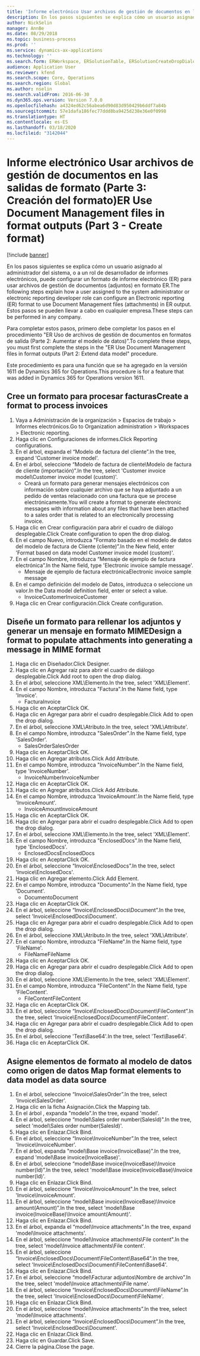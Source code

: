 ```yaml
---
title: 'Informe electrónico Usar archivos de gestión de documentos en las salidas de formato (Parte 3: Creación del formato)'
description: En los pasos siguientes se explica cómo un usuario asignado al administrador del sistema o a un rol de desarrollador de informes electrónicos, puede configurar un formato de informe electrónico (ER) para usar archivos de gestión de documentos (adjuntos) en formato ER.
author: NickSelin
manager: AnnBe
ms.date: 08/29/2018
ms.topic: business-process
ms.prod: ''
ms.service: dynamics-ax-applications
ms.technology: ''
ms.search.form: ERWorkspace, ERSolutionTable, ERSolutionCreateDropDialog, EROperationDesigner, ERComponentTypeDropDialog
audience: Application User
ms.reviewer: kfend
ms.search.scope: Core, Operations
ms.search.region: Global
ms.author: nselin
ms.search.validFrom: 2016-06-30
ms.dyn365.ops.version: Version 7.0.0
ms.openlocfilehash: a4324ed62c56abea6d90d83d950429b6ddf7a84b
ms.sourcegitcommit: 57e1dafa186fec77ddd8ba9425d238e36e0f0998
ms.translationtype: HT
ms.contentlocale: es-ES
ms.lasthandoff: 03/18/2020
ms.locfileid: "3142044"
---
```

# <a name="er-use-document-management-files-in-format-outputs-part-3---create-format"></a><span data-ttu-id="ecec1-103">Informe electrónico Usar archivos de gestión de documentos en las salidas de formato (Parte 3: Creación del formato)</span><span class="sxs-lookup"><span data-stu-id="ecec1-103">ER Use Document Management files in format outputs (Part 3 - Create format)</span></span>

[!include [banner](../../includes/banner.md)]

<span data-ttu-id="ecec1-104">En los pasos siguientes se explica cómo un usuario asignado al administrador del sistema, o a un rol de desarrollador de informes electrónicos, puede configurar un formato de informe electrónico (ER) para usar archivos de gestión de documentos (adjuntos) en formato ER.</span><span class="sxs-lookup"><span data-stu-id="ecec1-104">The following steps explain how a user assigned to the system administrator or electronic reporting developer role can configure an Electronic reporting (ER) format to use Document Management files (attachments) in ER output.</span></span> <span data-ttu-id="ecec1-105">Estos pasos se pueden llevar a cabo en cualquier empresa.</span><span class="sxs-lookup"><span data-stu-id="ecec1-105">These steps can be performed in any company.</span></span>

<span data-ttu-id="ecec1-106">Para completar estos pasos, primero debe completar los pasos en el procedimiento "ER Uso de archivos de gestión de documentos en formatos de salida (Parte 2: Aumentar el modelo de datos)”.</span><span class="sxs-lookup"><span data-stu-id="ecec1-106">To complete these steps, you must first complete the steps in the "ER Use Document Management files in format outputs (Part 2: Extend data model" procedure.</span></span>

<span data-ttu-id="ecec1-107">Este procedimiento es para una función que se ha agregado en la versión 1611 de Dynamics 365 for Operations.</span><span class="sxs-lookup"><span data-stu-id="ecec1-107">This procedure is for a feature that was added in Dynamics 365 for Operations version 1611.</span></span>


## <a name="create-a-format-to-process-invoices"></a><span data-ttu-id="ecec1-108">Cree un formato para procesar facturas</span><span class="sxs-lookup"><span data-stu-id="ecec1-108">Create a format to process invoices</span></span>
1. <span data-ttu-id="ecec1-109">Vaya a Administración de la organización > Espacios de trabajo > Informes electrónicos.</span><span class="sxs-lookup"><span data-stu-id="ecec1-109">Go to Organization administration > Workspaces > Electronic reporting.</span></span>
2. <span data-ttu-id="ecec1-110">Haga clic en Configuraciones de informes.</span><span class="sxs-lookup"><span data-stu-id="ecec1-110">Click Reporting configurations.</span></span>
3. <span data-ttu-id="ecec1-111">En el árbol, expanda el “Modelo de factura del cliente”.</span><span class="sxs-lookup"><span data-stu-id="ecec1-111">In the tree, expand 'Customer invoice model'.</span></span>
4. <span data-ttu-id="ecec1-112">En el árbol, seleccione “Modelo de factura de cliente\Modelo de factura de cliente (importación)”.</span><span class="sxs-lookup"><span data-stu-id="ecec1-112">In the tree, select 'Customer invoice model\Customer invoice model (custom)'.</span></span>
    * <span data-ttu-id="ecec1-113">Creará un formato para generar mensajes electrónicos con información sobre cualquier archivo que se haya adjuntado a un pedido de ventas relacionado con una factura que se procese electrónicamente.</span><span class="sxs-lookup"><span data-stu-id="ecec1-113">You will create a format to generate electronic messages with information about any files that have been attached to a sales order that is related to an electronically processing invoice.</span></span>  
5. <span data-ttu-id="ecec1-114">Haga clic en Crear configuración para abrir el cuadro de diálogo desplegable.</span><span class="sxs-lookup"><span data-stu-id="ecec1-114">Click Create configuration to open the drop dialog.</span></span>
6. <span data-ttu-id="ecec1-115">En el campo Nuevo, introduzca "Formato basado en el modelo de datos del modelo de factura de Cliente (cliente)”.</span><span class="sxs-lookup"><span data-stu-id="ecec1-115">In the New field, enter 'Format based on data model Customer invoice model (custom)'.</span></span>
7. <span data-ttu-id="ecec1-116">En el campo Nombre, introduzca “Mensaje de ejemplo de factura electrónica”.</span><span class="sxs-lookup"><span data-stu-id="ecec1-116">In the Name field, type 'Electronic invoice sample message'.</span></span>
    * <span data-ttu-id="ecec1-117">Mensaje de ejemplo de factura electrónica</span><span class="sxs-lookup"><span data-stu-id="ecec1-117">Electronic invoice sample message</span></span>  
8. <span data-ttu-id="ecec1-118">En el campo definición del modelo de Datos, introduzca o seleccione un valor.</span><span class="sxs-lookup"><span data-stu-id="ecec1-118">In the Data model definition field, enter or select a value.</span></span>
    * <span data-ttu-id="ecec1-119">InvoiceCustomer</span><span class="sxs-lookup"><span data-stu-id="ecec1-119">InvoiceCustomer</span></span>  
9. <span data-ttu-id="ecec1-120">Haga clic en Crear configuración.</span><span class="sxs-lookup"><span data-stu-id="ecec1-120">Click Create configuration.</span></span>

## <a name="design-a-format-to-populate-attachments-into-generating-a-message-in-mime-format"></a><span data-ttu-id="ecec1-121">Diseñe un formato para rellenar los adjuntos y generar un mensaje en formato MIME</span><span class="sxs-lookup"><span data-stu-id="ecec1-121">Design a format to populate attachments into generating a message in MIME format</span></span>
1. <span data-ttu-id="ecec1-122">Haga clic en Diseñador.</span><span class="sxs-lookup"><span data-stu-id="ecec1-122">Click Designer.</span></span>
2. <span data-ttu-id="ecec1-123">Haga clic en Agregar raíz para abrir el cuadro de diálogo desplegable.</span><span class="sxs-lookup"><span data-stu-id="ecec1-123">Click Add root to open the drop dialog.</span></span>
3. <span data-ttu-id="ecec1-124">En el árbol, seleccione XML\Elemento.</span><span class="sxs-lookup"><span data-stu-id="ecec1-124">In the tree, select 'XML\Element'.</span></span>
4. <span data-ttu-id="ecec1-125">En el campo Nombre, introduzca "Factura".</span><span class="sxs-lookup"><span data-stu-id="ecec1-125">In the Name field, type 'Invoice'.</span></span>
    * <span data-ttu-id="ecec1-126">Factura</span><span class="sxs-lookup"><span data-stu-id="ecec1-126">Invoice</span></span>  
5. <span data-ttu-id="ecec1-127">Haga clic en Aceptar</span><span class="sxs-lookup"><span data-stu-id="ecec1-127">Click OK.</span></span>
6. <span data-ttu-id="ecec1-128">Haga clic en Agregar para abrir el cuadro desplegable.</span><span class="sxs-lookup"><span data-stu-id="ecec1-128">Click Add to open the drop dialog.</span></span>
7. <span data-ttu-id="ecec1-129">En el árbol, seleccione XML\Atributo.</span><span class="sxs-lookup"><span data-stu-id="ecec1-129">In the tree, select 'XML\Attribute'.</span></span>
8. <span data-ttu-id="ecec1-130">En el campo Nombre, introduzca "SalesOrder".</span><span class="sxs-lookup"><span data-stu-id="ecec1-130">In the Name field, type 'SalesOrder'.</span></span>
    * <span data-ttu-id="ecec1-131">SalesOrder</span><span class="sxs-lookup"><span data-stu-id="ecec1-131">SalesOrder</span></span>  
9. <span data-ttu-id="ecec1-132">Haga clic en Aceptar</span><span class="sxs-lookup"><span data-stu-id="ecec1-132">Click OK.</span></span>
10. <span data-ttu-id="ecec1-133">Haga clic en Agregar atributos.</span><span class="sxs-lookup"><span data-stu-id="ecec1-133">Click Add Attribute.</span></span>
11. <span data-ttu-id="ecec1-134">En el campo Nombre, introduzca "InvoiceNumber".</span><span class="sxs-lookup"><span data-stu-id="ecec1-134">In the Name field, type 'InvoiceNumber'.</span></span>
    * <span data-ttu-id="ecec1-135">InvoiceNumber</span><span class="sxs-lookup"><span data-stu-id="ecec1-135">InvoiceNumber</span></span>  
12. <span data-ttu-id="ecec1-136">Haga clic en Aceptar</span><span class="sxs-lookup"><span data-stu-id="ecec1-136">Click OK.</span></span>
13. <span data-ttu-id="ecec1-137">Haga clic en Agregar atributos.</span><span class="sxs-lookup"><span data-stu-id="ecec1-137">Click Add Attribute.</span></span>
14. <span data-ttu-id="ecec1-138">En el campo Nombre, introduzca 'InvoiceAmount'.</span><span class="sxs-lookup"><span data-stu-id="ecec1-138">In the Name field, type 'InvoiceAmount'.</span></span>
    * <span data-ttu-id="ecec1-139">InvoiceAmount</span><span class="sxs-lookup"><span data-stu-id="ecec1-139">InvoiceAmount</span></span>  
15. <span data-ttu-id="ecec1-140">Haga clic en Aceptar</span><span class="sxs-lookup"><span data-stu-id="ecec1-140">Click OK.</span></span>
16. <span data-ttu-id="ecec1-141">Haga clic en Agregar para abrir el cuadro desplegable.</span><span class="sxs-lookup"><span data-stu-id="ecec1-141">Click Add to open the drop dialog.</span></span>
17. <span data-ttu-id="ecec1-142">En el árbol, seleccione XML\Elemento.</span><span class="sxs-lookup"><span data-stu-id="ecec1-142">In the tree, select 'XML\Element'.</span></span>
18. <span data-ttu-id="ecec1-143">En el campo Nombre, introduzca "EnclosedDocs".</span><span class="sxs-lookup"><span data-stu-id="ecec1-143">In the Name field, type 'EnclosedDocs'.</span></span>
    * <span data-ttu-id="ecec1-144">EnclosedDocs</span><span class="sxs-lookup"><span data-stu-id="ecec1-144">EnclosedDocs</span></span>  
19. <span data-ttu-id="ecec1-145">Haga clic en Aceptar</span><span class="sxs-lookup"><span data-stu-id="ecec1-145">Click OK.</span></span>
20. <span data-ttu-id="ecec1-146">En el árbol, seleccione “Invoice\EnclosedDocs”.</span><span class="sxs-lookup"><span data-stu-id="ecec1-146">In the tree, select 'Invoice\EnclosedDocs'.</span></span>
21. <span data-ttu-id="ecec1-147">Haga clic en Agregar elemento.</span><span class="sxs-lookup"><span data-stu-id="ecec1-147">Click Add Element.</span></span>
22. <span data-ttu-id="ecec1-148">En el campo Nombre, introduzca "Documento".</span><span class="sxs-lookup"><span data-stu-id="ecec1-148">In the Name field, type 'Document'.</span></span>
    * <span data-ttu-id="ecec1-149">Documento</span><span class="sxs-lookup"><span data-stu-id="ecec1-149">Document</span></span>  
23. <span data-ttu-id="ecec1-150">Haga clic en Aceptar</span><span class="sxs-lookup"><span data-stu-id="ecec1-150">Click OK.</span></span>
24. <span data-ttu-id="ecec1-151">En el árbol, seleccione “Invoice\EnclosedDocs\Document”.</span><span class="sxs-lookup"><span data-stu-id="ecec1-151">In the tree, select 'Invoice\EnclosedDocs\Document'.</span></span>
25. <span data-ttu-id="ecec1-152">Haga clic en Agregar para abrir el cuadro desplegable.</span><span class="sxs-lookup"><span data-stu-id="ecec1-152">Click Add to open the drop dialog.</span></span>
26. <span data-ttu-id="ecec1-153">En el árbol, seleccione XML\Atributo.</span><span class="sxs-lookup"><span data-stu-id="ecec1-153">In the tree, select 'XML\Attribute'.</span></span>
27. <span data-ttu-id="ecec1-154">En el campo Nombre, introduzca "FileName".</span><span class="sxs-lookup"><span data-stu-id="ecec1-154">In the Name field, type 'FileName'.</span></span>
    * <span data-ttu-id="ecec1-155">FileName</span><span class="sxs-lookup"><span data-stu-id="ecec1-155">FileName</span></span>  
28. <span data-ttu-id="ecec1-156">Haga clic en Aceptar</span><span class="sxs-lookup"><span data-stu-id="ecec1-156">Click OK.</span></span>
29. <span data-ttu-id="ecec1-157">Haga clic en Agregar para abrir el cuadro desplegable.</span><span class="sxs-lookup"><span data-stu-id="ecec1-157">Click Add to open the drop dialog.</span></span>
30. <span data-ttu-id="ecec1-158">En el árbol, seleccione XML\Elemento.</span><span class="sxs-lookup"><span data-stu-id="ecec1-158">In the tree, select 'XML\Element'.</span></span>
31. <span data-ttu-id="ecec1-159">En el campo Nombre, introduzca "FileContent".</span><span class="sxs-lookup"><span data-stu-id="ecec1-159">In the Name field, type 'FileContent'.</span></span>
    * <span data-ttu-id="ecec1-160">FileContent</span><span class="sxs-lookup"><span data-stu-id="ecec1-160">FileContent</span></span>  
32. <span data-ttu-id="ecec1-161">Haga clic en Aceptar</span><span class="sxs-lookup"><span data-stu-id="ecec1-161">Click OK.</span></span>
33. <span data-ttu-id="ecec1-162">En el árbol, seleccione “Invoice\EnclosedDocs\Document\FileContent”.</span><span class="sxs-lookup"><span data-stu-id="ecec1-162">In the tree, select 'Invoice\EnclosedDocs\Document\FileContent'.</span></span>
34. <span data-ttu-id="ecec1-163">Haga clic en Agregar para abrir el cuadro desplegable.</span><span class="sxs-lookup"><span data-stu-id="ecec1-163">Click Add to open the drop dialog.</span></span>
35. <span data-ttu-id="ecec1-164">En el árbol, seleccione 'Text\Base64'.</span><span class="sxs-lookup"><span data-stu-id="ecec1-164">In the tree, select 'Text\Base64'.</span></span>
36. <span data-ttu-id="ecec1-165">Haga clic en Aceptar</span><span class="sxs-lookup"><span data-stu-id="ecec1-165">Click OK.</span></span>

## <a name="map-format-elements-to-data-model-as-data-source"></a><span data-ttu-id="ecec1-166">Asigne elementos de formato al modelo de datos como origen de datos </span><span class="sxs-lookup"><span data-stu-id="ecec1-166">Map format elements to data model as data source</span></span>
1. <span data-ttu-id="ecec1-167">En el árbol, seleccione “Invoice\SalesOrder”.</span><span class="sxs-lookup"><span data-stu-id="ecec1-167">In the tree, select 'Invoice\SalesOrder'.</span></span>
2. <span data-ttu-id="ecec1-168">Haga clic en la ficha Asignación.</span><span class="sxs-lookup"><span data-stu-id="ecec1-168">Click the Mapping tab.</span></span>
3. <span data-ttu-id="ecec1-169">En el árbol , expanda "modelo".</span><span class="sxs-lookup"><span data-stu-id="ecec1-169">In the tree, expand 'model'.</span></span>
4. <span data-ttu-id="ecec1-170">En el árbol, seleccione “model\Sales order number(SalesId)".</span><span class="sxs-lookup"><span data-stu-id="ecec1-170">In the tree, select 'model\Sales order number(SalesId)'.</span></span>
5. <span data-ttu-id="ecec1-171">Haga clic en Enlazar.</span><span class="sxs-lookup"><span data-stu-id="ecec1-171">Click Bind.</span></span>
6. <span data-ttu-id="ecec1-172">En el árbol, seleccione “Invoice\InvoiceNumber”.</span><span class="sxs-lookup"><span data-stu-id="ecec1-172">In the tree, select 'Invoice\InvoiceNumber'.</span></span>
7. <span data-ttu-id="ecec1-173">En el árbol, expanda "model\Base invoice(InvoiceBase)".</span><span class="sxs-lookup"><span data-stu-id="ecec1-173">In the tree, expand 'model\Base invoice(InvoiceBase)'.</span></span>
8. <span data-ttu-id="ecec1-174">En el árbol, seleccione “model\Base invoice(InvoiceBase)\Invoice number(Id)”.</span><span class="sxs-lookup"><span data-stu-id="ecec1-174">In the tree, select 'model\Base invoice(InvoiceBase)\Invoice number(Id)'.</span></span>
9. <span data-ttu-id="ecec1-175">Haga clic en Enlazar.</span><span class="sxs-lookup"><span data-stu-id="ecec1-175">Click Bind.</span></span>
10. <span data-ttu-id="ecec1-176">En el árbol, seleccione “Invoice\InvoiceAmount".</span><span class="sxs-lookup"><span data-stu-id="ecec1-176">In the tree, select 'Invoice\InvoiceAmount'.</span></span>
11. <span data-ttu-id="ecec1-177">En el árbol, seleccione “model\Base invoice(InvoiceBase)\Invoice amount(Amount)”.</span><span class="sxs-lookup"><span data-stu-id="ecec1-177">In the tree, select 'model\Base invoice(InvoiceBase)\Invoice amount(Amount)'.</span></span>
12. <span data-ttu-id="ecec1-178">Haga clic en Enlazar.</span><span class="sxs-lookup"><span data-stu-id="ecec1-178">Click Bind.</span></span>
13. <span data-ttu-id="ecec1-179">En el árbol, expanda el “model\Invoice attachments".</span><span class="sxs-lookup"><span data-stu-id="ecec1-179">In the tree, expand 'model\Invoice attachments'.</span></span>
14. <span data-ttu-id="ecec1-180">En el árbol, seleccione “model\Invoice attachments\File content".</span><span class="sxs-lookup"><span data-stu-id="ecec1-180">In the tree, select 'model\Invoice attachments\File content'.</span></span>
15. <span data-ttu-id="ecec1-181">En el árbol, seleccione “Invoice\EnclosedDocs\Document\FileContent\Base64”.</span><span class="sxs-lookup"><span data-stu-id="ecec1-181">In the tree, select 'Invoice\EnclosedDocs\Document\FileContent\Base64'.</span></span>
16. <span data-ttu-id="ecec1-182">Haga clic en Enlazar.</span><span class="sxs-lookup"><span data-stu-id="ecec1-182">Click Bind.</span></span>
17. <span data-ttu-id="ecec1-183">En el árbol, seleccione “model\Facturar adjuntos\Nombre de archivo”.</span><span class="sxs-lookup"><span data-stu-id="ecec1-183">In the tree, select 'model\Invoice attachments\File name'.</span></span>
18. <span data-ttu-id="ecec1-184">En el árbol, seleccione “Invoice\EnclosedDocs\Document\FileName”.</span><span class="sxs-lookup"><span data-stu-id="ecec1-184">In the tree, select 'Invoice\EnclosedDocs\Document\FileName'.</span></span>
19. <span data-ttu-id="ecec1-185">Haga clic en Enlazar.</span><span class="sxs-lookup"><span data-stu-id="ecec1-185">Click Bind.</span></span>
20. <span data-ttu-id="ecec1-186">En el árbol, seleccione “model\Invoice attachments”.</span><span class="sxs-lookup"><span data-stu-id="ecec1-186">In the tree, select 'model\Invoice attachments'.</span></span>
21. <span data-ttu-id="ecec1-187">En el árbol, seleccione “Invoice\EnclosedDocs\Document”.</span><span class="sxs-lookup"><span data-stu-id="ecec1-187">In the tree, select 'Invoice\EnclosedDocs\Document'.</span></span>
22. <span data-ttu-id="ecec1-188">Haga clic en Enlazar.</span><span class="sxs-lookup"><span data-stu-id="ecec1-188">Click Bind.</span></span>
23. <span data-ttu-id="ecec1-189">Haga clic en Guardar.</span><span class="sxs-lookup"><span data-stu-id="ecec1-189">Click Save.</span></span>
24. <span data-ttu-id="ecec1-190">Cierre la página.</span><span class="sxs-lookup"><span data-stu-id="ecec1-190">Close the page.</span></span>

